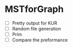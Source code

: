 # MSTforGraph
- [ ]  Pretty output for KUR
- [ ]  Random file generation
- [ ]  Prim
- [ ]  Compare the preformance